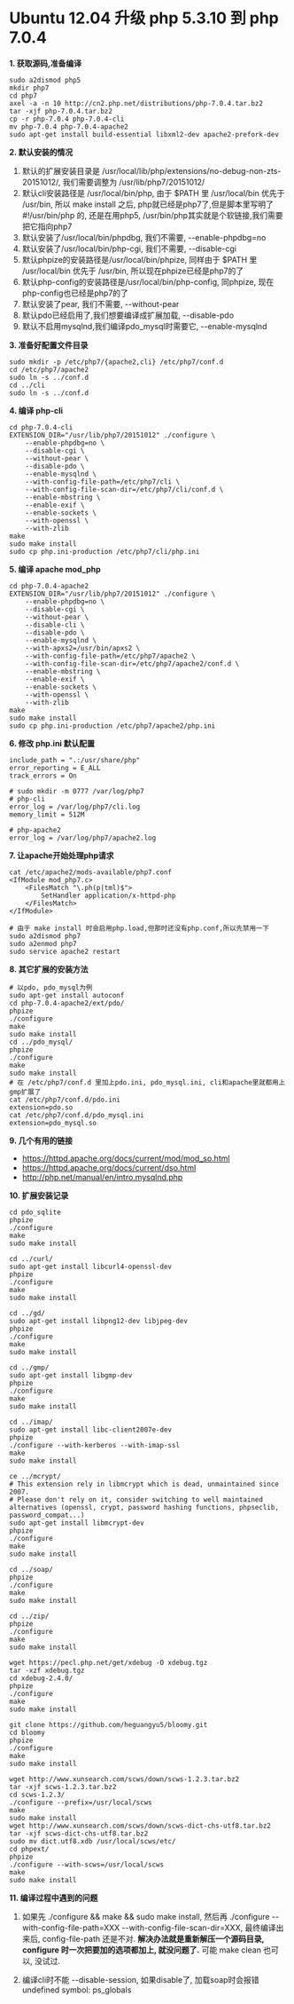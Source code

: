 # Ubuntu 12.04 升级 php 5.3.10 到 php 7.0.4

**1. 获取源码,准备编译**

    sudo a2dismod php5
    mkdir php7
    cd php7
    axel -a -n 10 http://cn2.php.net/distributions/php-7.0.4.tar.bz2
    tar -xjf php-7.0.4.tar.bz2
    cp -r php-7.0.4 php-7.0.4-cli
    mv php-7.0.4 php-7.0.4-apache2
    sudo apt-get install build-essential libxml2-dev apache2-prefork-dev

**2. 默认安装的情况**

1. 默认的扩展安装目录是 /usr/local/lib/php/extensions/no-debug-non-zts-20151012/, 我们需要调整为 /usr/lib/php7/20151012/
2. 默认cli安装路径是 /usr/local/bin/php, 由于 $PATH 里 /usr/local/bin 优先于 /usr/bin, 所以 make install 之后, php就已经是php7了,但是脚本里写明了 #!/usr/bin/php 的, 还是在用php5, /usr/bin/php其实就是个软链接,我们需要把它指向php7
3. 默认安装了/usr/local/bin/phpdbg, 我们不需要, --enable-phpdbg=no
4. 默认安装了/usr/local/bin/php-cgi, 我们不需要, --disable-cgi
5. 默认phpize的安装路径是/usr/local/bin/phpize, 同样由于 $PATH 里 /usr/local/bin 优先于 /usr/bin, 所以现在phpize已经是php7的了
6. 默认php-config的安装路径是/usr/local/bin/php-config, 同phpize, 现在php-config也已经是php7的了
7. 默认安装了pear, 我们不需要, --without-pear
8. 默认pdo已经启用了,我们想要编译成扩展加载, --disable-pdo
9. 默认不启用mysqlnd,我们编译pdo_mysql时需要它, --enable-mysqlnd

**3. 准备好配置文件目录**

    sudo mkdir -p /etc/php7/{apache2,cli} /etc/php7/conf.d
    cd /etc/php7/apache2
    sudo ln -s ../conf.d
    cd ../cli
    sudo ln -s ../conf.d

**4. 编译 php-cli**

    cd php-7.0.4-cli
    EXTENSION_DIR="/usr/lib/php7/20151012" ./configure \
        --enable-phpdbg=no \
        --disable-cgi \
        --without-pear \
        --disable-pdo \
        --enable-mysqlnd \
        --with-config-file-path=/etc/php7/cli \
        --with-config-file-scan-dir=/etc/php7/cli/conf.d \
        --enable-mbstring \
        --enable-exif \
        --enable-sockets \
        --with-openssl \
        --with-zlib
    make
    sudo make install
    sudo cp php.ini-production /etc/php7/cli/php.ini

**5. 编译 apache mod_php**

    cd php-7.0.4-apache2
    EXTENSION_DIR="/usr/lib/php7/20151012" ./configure \
        --enable-phpdbg=no \
        --disable-cgi \
        --without-pear \
        --disable-cli \
        --disable-pdo \
        --enable-mysqlnd \
        --with-apxs2=/usr/bin/apxs2 \
        --with-config-file-path=/etc/php7/apache2 \
        --with-config-file-scan-dir=/etc/php7/apache2/conf.d \
        --enable-mbstring \
        --enable-exif \
        --enable-sockets \
        --with-openssl \
        --with-zlib
    make
    sudo make install
    sudo cp php.ini-production /etc/php7/apache2/php.ini

**6. 修改 php.ini 默认配置**

    include_path = ".:/usr/share/php"
    error_reporting = E_ALL
    track_errors = On

    # sudo mkdir -m 0777 /var/log/php7
    # php-cli
    error_log = /var/log/php7/cli.log
    memory_limit = 512M

    # php-apache2
    error_log = /var/log/php7/apache2.log

**7. 让apache开始处理php请求**

    cat /etc/apache2/mods-available/php7.conf
    <IfModule mod_php7.c>
        <FilesMatch "\.ph(p|tml)$">
            SetHandler application/x-httpd-php
        </FilesMatch>
    </IfModule>

    # 由于 make install 时会启用php.load,但那时还没有php.conf,所以先禁用一下
    sudo a2dismod php7
    sudo a2enmod php7
    sudo service apache2 restart

**8. 其它扩展的安装方法**

    # 以pdo, pdo_mysql为例
    sudo apt-get install autoconf
    cd php-7.0.4-apache2/ext/pdo/
    phpize
    ./configure
    make
    sudo make install
    cd ../pdo_mysql/
    phpize
    ./configure
    make
    sudo make install
    # 在 /etc/php7/conf.d 里加上pdo.ini, pdo_mysql.ini, cli和apache里就都用上gmp扩展了
    cat /etc/php7/conf.d/pdo.ini
    extension=pdo.so
    cat /etc/php7/conf.d/pdo_mysql.ini
    extension=pdo_mysql.so

**9. 几个有用的链接**

- https://httpd.apache.org/docs/current/mod/mod_so.html
- https://httpd.apache.org/docs/current/dso.html
- http://php.net/manual/en/intro.mysqlnd.php

**10. 扩展安装记录**

    cd pdo_sqlite
    phpize
    ./configure
    make
    sudo make install

    cd ../curl/
    sudo apt-get install libcurl4-openssl-dev
    phpize
    ./configure
    make
    sudo make install

    cd ../gd/
    sudo apt-get install libpng12-dev libjpeg-dev
    phpize
    ./configure
    make
    sudo make install

    cd ../gmp/
    sudo apt-get install libgmp-dev
    phpize
    ./configure
    make
    sudo make install

    cd ../imap/
    sudo apt-get install libc-client2007e-dev
    phpize
    ./configure --with-kerberos --with-imap-ssl
    make
    sudo make install

    ce ../mcrypt/
    # This extension rely in libmcrypt which is dead, unmaintained since 2007.
    # Please don't rely on it, consider switching to well maintained alternatives (openssl, crypt, password hashing functions, phpseclib, password_compat...)
    sudo apt-get install libmcrypt-dev
    phpize
    ./configure
    make
    sudo make install

    cd ../soap/
    phpize
    ./configure
    make
    sudo make install

    cd ../zip/
    phpize
    ./configure
    make
    sudo make install

    wget https://pecl.php.net/get/xdebug -O xdebug.tgz
    tar -xzf xdebug.tgz
    cd xdebug-2.4.0/
    phpize
    ./configure
    make
    sudo make install

    git clone https://github.com/heguangyu5/bloomy.git
    cd bloomy
    phpize
    ./configure
    make
    sudo make install

    wget http://www.xunsearch.com/scws/down/scws-1.2.3.tar.bz2
    tar -xjf scws-1.2.3.tar.bz2
    cd scws-1.2.3/
    ./configure --prefix=/usr/local/scws
    make
    sudo make install
    wget http://www.xunsearch.com/scws/down/scws-dict-chs-utf8.tar.bz2
    tar -xjf scws-dict-chs-utf8.tar.bz2
    sudo mv dict.utf8.xdb /usr/local/scws/etc/
    cd phpext/
    phpize
    ./configure --with-scws=/usr/local/scws
    make
    sudo make install

**11. 编译过程中遇到的问题**

1. 如果先 ./configure && make && sudo make install, 然后再 ./configure --with-config-file-path=XXX --with-config-file-scan-dir=XXX, 最终编译出来后, config-file-path 还是不对. **解决办法就是重新解压一个源码目录, configure 时一次把要加的选项都加上, 就没问题了.** 可能 make clean 也可以, 没试过.

2. 编译cli时不能 --disable-session, 如果disable了, 加载soap时会报错 undefined symbol: ps_globals
